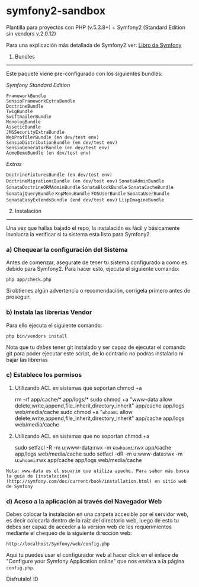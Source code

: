 symfony2-sandbox
================

Plantilla para proyectos con PHP (v.5.3.8+) + Symfony2 (Standard Edition sin vendors v.2.0.12)

Para una explicación más detallada de Symfony2 ver:
[Libro de Symfony](http://symfony.com/doc/current/book/index.html)

1) Bundles
----------

Este paquete viene pre-configurado con los siguientes bundles:

*Symfony Standard Edition*

``FrameworkBundle``  
``SensioFrameworkExtraBundle``  
``DoctrineBundle``  
``TwigBundle``  
``SwiftmailerBundle``  
``MonologBundle``  
``AsseticBundle``  
``JMSSecurityExtraBundle``  
``WebProfilerBundle (en dev/test env)``  
``SensioDistributionBundle (en dev/test env)``  
``SensioGeneratorBundle (en dev/test env)``  
``AcmeDemoBundle (en dev/test env)``  

*Extras*

``DoctrineFixturesBundle (en dev/test env)``  
``DoctrineMigrationsBundle (en dev/test env)``
``SonataAdminBundle``
``SonataDoctrineORMAdminBundle``
``SonataBlockBundle``
``SonataCacheBundle``
``SonatajQueryBundle``
``KnpMenuBundle``
``FOSUserBundle``
``SonataUserBundle``
``SonataEasyExtendsBundle (end dev/test env)``
``LiipImagineBundle``

2) Instalación
--------------

Una vez que hallas bajado el repo, la instalación es fácil y básicamente involucra
la verificar si tu sistema esta listo para Symfony2.

### a) Chequear la configuración del Sistema

Antes de comenzar, asegurate de tener tu sistema configurado a como es debido
para Symfony2. Para hacer esto, ejecuta el siguiente comando:

    php app/check.php

Si obtienes algún advertencia o recomendación, corrigela primero antes de proseguir.

### b) Instala las librerias Vendor

Para ello ejecuta el siguiente comando:

    php bin/vendors install

Nota que tu *debes* tener git instalado y ser capaz de ejecutar el comando git
para poder ejecutar este script, de lo contrario no podras instalarlo ni bajar
las librerias

### c) Establece los permisos

1. Utilizando ACL en sistemas que soportan chmod +a

    rm -rf app/cache/* app/logs/*
    sudo chmod +a "www-data allow delete,write,append,file_inherit,directory_inherit" app/cache app/logs web/media/cache
    sudo chmod +a "`whoami` allow delete,write,append,file_inherit,directory_inherit" app/cache app/logs web/media/cache

2. Utilizando ACL en sistemas que no soportan chmod +a

    sudo setfacl -R -m u:www-data:rwx -m u:`whoami`:rwx app/cache app/logs web/media/cache
    sudo setfacl -dR -m u:www-data:rwx -m u:`whoami`:rwx app/cache app/logs web/media/cache

``Nota: www-data es el usuario que utiliza apache. Para saber más busca la guía de [instalación](http://symfony.com/doc/current/book/installation.html) en sitio web de Symfony``

### d) Aceso a la aplicación ai través del Navegador Web

Debes colocar la instalación en una carpeta accesible por el servidor web,
es decir colocarla dentro de la raíz del directorio web, luego de esto tu debes
ser capaz de acceder a la versión web de los requerimientos mediante el chequeo
de la siguiente dirección web:

    http://localhost/Symfony/web/config.php

Aquí tu puedes usar el configurador web al hacer click en el enlace de 
"Configure your Symfony Application online" que nos enviara a la página
``config.php``.

Disfrutalo! :D
